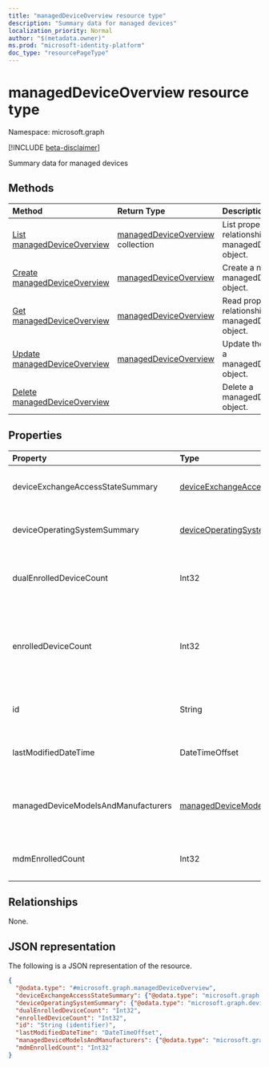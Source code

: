 ```yaml
---
title: "managedDeviceOverview resource type"
description: "Summary data for managed devices"
localization_priority: Normal
author: "$(metadata.owner)"
ms.prod: "microsoft-identity-platform"
doc_type: "resourcePageType"
---
```


# managedDeviceOverview resource type

Namespace: microsoft.graph

[!INCLUDE [beta-disclaimer](../../includes/beta-disclaimer.md)]

Summary data for managed devices

## Methods

| Method                                                                        | Return Type                                                         | Description                                                          |
| :---------------------------------------------------------------------------- | :------------------------------------------------------------------ | :------------------------------------------------------------------- |
| [List managedDeviceOverview](../api/intune-manageddeviceoverview-list.md)     | [managedDeviceOverview](intune-managedDeviceOverview.md) collection | List properties and relationships of a managedDeviceOverview object. |
| [Create managedDeviceOverview](../api/intune-manageddeviceoverview-create.md) | [managedDeviceOverview](intune-managedDeviceOverview.md)            | Create a new managedDeviceOverview object.                           |
| [Get managedDeviceOverview](../api/intune-manageddeviceoverview-get.md)       | [managedDeviceOverview](intune-managedDeviceOverview.md)            | Read properties and relationships of a managedDeviceOverview object. |
| [Update managedDeviceOverview](../api/intune-manageddeviceoverview-update.md) | [managedDeviceOverview](intune-managedDeviceOverview.md)            | Update the properties of a managedDeviceOverview object.             |
| [Delete managedDeviceOverview](../api/intune-manageddeviceoverview-delete.md) |                                                                     | Delete a managedDeviceOverview object.                               |

## Properties

| Property                            | Type                                                                                       | Description                                                                          |
| :---------------------------------- | :----------------------------------------------------------------------------------------- | :----------------------------------------------------------------------------------- |
| deviceExchangeAccessStateSummary    | [deviceExchangeAccessStateSummary](../resources/deviceexchangeaccessstatesummary.md)       | Distribution of Exchange Access State in Intune                                      |
| deviceOperatingSystemSummary        | [deviceOperatingSystemSummary](../resources/deviceoperatingsystemsummary.md)               | Device operating system summary.                                                     |
| dualEnrolledDeviceCount             | Int32                                                                                      | The number of devices enrolled in both MDM and EAS                                   |
| enrolledDeviceCount                 | Int32                                                                                      | Total enrolled device count. Does not include PC devices managed via Intune PC Agent |
| id                                  | String                                                                                     | Unique Identifier for the summary Read-only.                                         |
| lastModifiedDateTime                | DateTimeOffset                                                                             | Last modified date time of device overview                                           |
| managedDeviceModelsAndManufacturers | [managedDeviceModelsAndManufacturers](../resources/manageddevicemodelsandmanufacturers.md) | Models and Manufactures meatadata for managed devices in the account                 |
| mdmEnrolledCount                    | Int32                                                                                      | The number of devices enrolled in MDM                                                |

## Relationships

None.

## JSON representation

The following is a JSON representation of the resource.

<!-- {
  "blockType": "resource",
  "keyProperty": "id",
  "@odata.type": "microsoft.graph.managedDeviceOverview",
  "baseType": "microsoft.graph.entity",
  "openType": False
}
-->

```json
{
  "@odata.type": "#microsoft.graph.managedDeviceOverview",
  "deviceExchangeAccessStateSummary": {"@odata.type": "microsoft.graph.deviceExchangeAccessStateSummary"},
  "deviceOperatingSystemSummary": {"@odata.type": "microsoft.graph.deviceOperatingSystemSummary"},
  "dualEnrolledDeviceCount": "Int32",
  "enrolledDeviceCount": "Int32",
  "id": "String (identifier)",
  "lastModifiedDateTime": "DateTimeOffset",
  "managedDeviceModelsAndManufacturers": {"@odata.type": "microsoft.graph.managedDeviceModelsAndManufacturers"},
  "mdmEnrolledCount": "Int32"
}
```